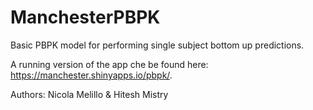 # ManchesterPBPK
Basic PBPK model for performing single subject bottom up predictions.

A running version of the app che be found here: https://manchester.shinyapps.io/pbpk/.

Authors: Nicola Melillo & Hitesh Mistry
